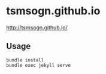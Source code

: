 # tsmsogn.github.io

http://tsmsogn.github.io/

## Usage

```shell
bundle install
bundle exec jekyll serve
```
